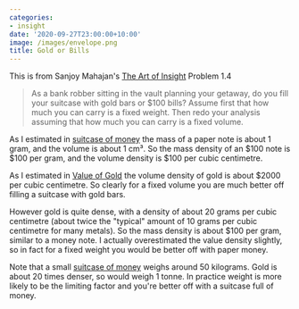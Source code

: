 ```yaml
---
categories:
- insight
date: '2020-09-27T23:00:00+10:00'
image: /images/envelope.png
title: Gold or Bills
---
```


This is from Sanjoy Mahajan's [The Art of Insight](https://mitpress.mit.edu/books/art-insight-science-and-engineering) Problem 1.4

> As a bank robber sitting in the vault planning your getaway, do you fill your suitcase with gold bars or \$100 bills?
> Assume first that how much you can carry is a fixed weight.
> Then redo your analysis assuming that how much you can carry is a fixed volume.

As I estimated in [suitcase of money](/suitcase-of-money) the mass of a paper note is about 1 gram, and the volume is about 1 cm³.
So the mass density of an \$100 note is \$100 per gram, and the volume density is \$100 per cubic centimetre.

As I estimated in [Value of Gold](/value-of-gold) the volume density of gold is about \$2000 per cubic centimetre.
So clearly for a fixed volume you are much better off filling a suitcase with gold bars.

However gold is quite dense, with a density of about 20 grams per cubic centimetre (about twice the "typical" amount of 10 grams per cubic centimetre for many metals).
So the mass density is about \$100 per gram, similar to a money note.
I actually overestimated the value density slightly, so in fact for a fixed weight you would be better off with paper money.

Note that a small [suitcase of money](/suitcase-of-money) weighs around 50 kilograms.
Gold is about 20 times denser, so would weigh 1 tonne.
In practice weight is more likely to be the limiting factor and you're better off with a suitcase full of money.